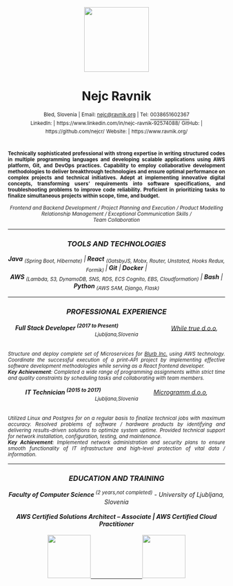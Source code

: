 
<div align="center">
  <img src="https://www.ravnik.org/static/icon-a45caf8e1bd64554605b8972e82b2dbb.svg" height="150" /></br>
 <h1>Nejc Ravnik</h1>
 <sup>Bled, Slovenia | Email: <a href="mailto:nejc@ravnik.org">nejc@ravnik.org</a> </sup>
	<sup>| Tel:</sup> <a href="tel:0038651602367"><sup>0038651602367</sup></a><br/>
	<sup>LinkedIn: |</sup> <sup>https://www.linkedin.com/in/nejc-ravnik-92574088/</sup>
	<sup>GitHub: |</sup> <sup>https://github.com/nejcr/</sup>
	<sup>Website: |</sup> <sup>https://www.ravnik.org/</sup>
</div>

<div align="center">
 <p align="justify">
  <br/>
 <sup><b>Technically sophisticated professional with strong expertise in writing structured codes in multiple programming languages and developing scalable applications using AWS platform, Git, and DevOps practices. Capability to employ collaborative development methodologies to deliver breakthrough technologies and ensure optimal performance on complex projects and technical initiatives. Adept at implementing innovative digital concepts, transforming users’ requirements into software specifications, and troubleshooting problems to improve code reliability. Proficient in prioritizing tasks to finalize simultaneous projects within scope, time, and budget.</b> </sup>
 </p>
</div>
<div align="center">
<sup><i>Frontend and Backend Development / Project Planning and Execution / Product Modelling 
 Relationship Management / Exceptional Communication Skills / <br/>Team Collaboration <i></sup>
</div>
<hr/>
<div align="center">
 <h3>TOOLS AND TECHNOLOGIES </h3>
</div>
<div align="center">

<b>Java</b>  <sub>(Spring Boot, Hibernate)</sub> |<b> React</b> <sub>(GatsbyJS, Mobx, Router, Unstated, Hooks Redux, Formik) </sub>|<b> Git</b> |<b> Docker</b> |<br/><b> AWS </b><sub>(Lambda, S3, DynamoDB, SNS, RDS, ECS Cognito, EBS, Cloudformation)</sub> | <b>Bash</b> | <b>Python</b><sub> (AWS SAM, Django, Flask)</sub>
</div>
<hr/>
<div align="center">
 <h3>PROFESSIONAL EXPERIENCE </h3>
</div>

<div align="center">
 <div align="justify-between">
	<b>Full Stack Developer <sup>(2017 to Present)</sup></b>&nbsp;&nbsp;&nbsp;&nbsp;&nbsp;&nbsp;&nbsp;&nbsp;&nbsp;&nbsp;&nbsp;&nbsp;&nbsp;&nbsp;&nbsp;&nbsp;&nbsp;  &nbsp;&nbsp;&nbsp;&nbsp;&nbsp;&nbsp;&nbsp;&nbsp;  &nbsp;&nbsp;&nbsp;       <i><a href="https://www.whiletrue.com/">While true d.o.o</a><i>, <sup>Ljubljana,Slovenia </sup>
 </div
<div align="center">
 <p align="justify">
  <br/>
 <sup>Structure and deploy complete set of Microservices for <a href="https://www.blurb.com/">Blurb Inc.</a> using AWS technology. Coordinate the successful execution of a print-API project by implementing effective software development methodologies while serving as a React frontend developer. <br/><b>Key Achievement</b>: Completed a wide range of programming assignments within strict time and quality constraints by scheduling tasks and collaborating with team members. </sup>
 </p>
</div>
	 <div align="center">
 <div align="justify-between">
	<b>IT Technician <sup>(2015 to 2017)</sup></b>&nbsp;&nbsp;&nbsp;&nbsp;&nbsp;&nbsp;&nbsp;&nbsp;&nbsp;&nbsp;&nbsp;&nbsp;&nbsp;&nbsp;&nbsp;&nbsp;&nbsp;  &nbsp;&nbsp;&nbsp;&nbsp;&nbsp;&nbsp;&nbsp;&nbsp;  &nbsp;&nbsp;&nbsp;       <i><a href="https://microgramm.si/">Microgramm d.o.o</a><i>, <sup>Ljubljana,Slovenia </sup>
 </div
<div align="center">
 <p align="justify">
  <br/>
 <sup>Utilized Linux and Postgres for on a regular basis to finalize technical jobs with maximum accuracy. Resolved problems of software / hardware products by identifying and delivering results-driven solutions to optimize system uptime. Provided technical support for network installation, configuration, testing, and maintenance.
 <br/><b>Key Achievement</b>: Implemented network administration and security plans to ensure smooth functionality of IT infrastructure and high-level protection of vital data / information. 
</sup>
 </p>
</div>
<hr/>
<div align="center">
 <h3>EDUCATION AND TRAINING </h3>
</div>
<div align="center">
<b>Faculty of  Computer Science</b><sup> (2 years,not completed)</sup><i> - University of Ljubljana, Slovenia</i>
</div>
<br/>
<div align="center">
<b>AWS Certified Solutions Architect – Associate<b/> | <b> AWS Certified Cloud Practitioner<b/><br/>
	<br/>
<a href="https://www.certmetrics.com/amazon/public/badge.aspx?i=1&t=c&d=2019-05-06&ci=AWS00879016">
	<img src="https://www.certmetrics.com/api/ob/image/amazon/c/1" height="100"/>
	&nbsp;&nbsp;&nbsp;&nbsp;&nbsp;&nbsp;&nbsp;&nbsp;&nbsp;&nbsp;&nbsp;&nbsp;&nbsp;&nbsp;&nbsp;&nbsp;&nbsp;&nbsp;&nbsp;&nbsp;&nbsp;&nbsp;&nbsp;&nbsp;&nbsp;&nbsp;&nbsp;&nbsp;&nbsp;&nbsp;&nbsp;&nbsp;&nbsp;&nbsp;
</a>
	<a href="https://www.certmetrics.com/amazon/public/badge.aspx?i=9&t=c&d=2019-05-10&ci=AWS00879016">
	<img src="https://www.certmetrics.com/api/ob/image/amazon/c/9" height="100"/>
</a>
	
	
</div>


